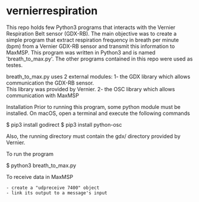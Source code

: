 # vernierrespiration

This repo holds few Python3 programs that interacts with the Vernier Respiration Belt sensor (GDX-RB). 
The main objective was to create a simple program that extract respiration frequency in breath per minute (bpm) from a Vernier GDX-RB sensor and transmit this information to MaxMSP. This program was written in Python3 and is named 'breath_to_max.py'. The other programs contained in this repo were used as testes.

breath_to_max.py uses 2 external modules:
  1- the GDX library which allows communication the GDX-RB sensor.  
     This library was provided by Vernier.
  2- the OSC library which allows communication with MaxMSP 

Installation
  Prior to running this program, some python module must be installed.
  On macOS, open a terminal and execute the following commands
  
  $ pip3 install godirect
  $ pip3 install python-osc
  
  Also, the running directory must contain the gdx/ directory 
  provided by Vernier.

To run the program
  
  $ python3 breath_to_max.py

To receive data in MaxMSP

    - create a "udpreceive 7400" object
    - link its output to a message's input 

